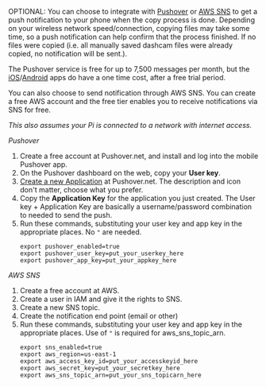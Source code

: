 OPTIONAL: You can choose to integrate with [Pushover](https://pushover.net) or [AWS SNS](https://aws.amazon.com/sns/) to get a push notification to your phone when the copy process is done. Depending on your wireless network speed/connection, copying files may take some time, so a push notification can help confirm that the process finished. If no files were copied (i.e. all manually saved dashcam files were already copied, no notification will be sent.).

The Pushover service is free for up to 7,500 messages per month, but the [iOS](https://pushover.net/clients/ios)/[Android](https://pushover.net/clients/android) apps do have a one time cost, after a free trial period.

You can also choose to send notification through AWS SNS. You can create a free AWS account and the free tier enables you to receive notifications via SNS for free.

*This also assumes your Pi is connected to a network with internet access.*

*Pushover*
1. Create a free account at Pushover.net, and install and log into the mobile Pushover app. 
1. On the Pushover dashboard on the web, copy your **User key**. 
1. [Create a new Application](https://pushover.net/apps/build) at Pushover.net. The description and icon don't matter, choose what you prefer. 
1. Copy the **Application Key** for the application you just created. The User key + Application Key are basically a username/password combination to needed to send the push. 
1. Run these commands, substituting your user key and app key in the appropriate places. No `"` are needed. 
    ```
    export pushover_enabled=true
    export pushover_user_key=put_your_userkey_here
    export pushover_app_key=put_your_appkey_here
    ```

*AWS SNS*
1. Create a free account at AWS.
1. Create a user in IAM and give it the rights to SNS.
1. Create a new SNS topic.
1. Create the notification end point (email or other)
1. Run these commands, substituting your user key and app key in the appropriate places. Use of `"` is required for aws_sns_topic_arn. 
    ```
    export sns_enabled=true
    export aws_region=us-east-1
    export aws_access_key_id=put_your_accesskeyid_here
    export aws_secret_key=put_your_secretkey_here
    export aws_sns_topic_arn=put_your_sns_topicarn_here
    ```

